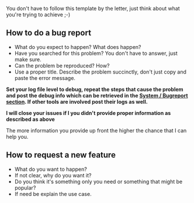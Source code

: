 You don't have to follow this template by the letter, just think about what you're trying to achieve ;-) 

## How to do a bug report

* What do you expect to happen? What does happen? 
* Have you searched for this problem? You don't have to answer, just make sure.
* Can the problem be reproduced? How?
* Use a proper title. Describe the problem succinctly, don't just copy and paste the error message.

**Set your log file level to debug, repeat the steps that cause the problem and post the debug info which can be retrieved in the [System / Bugreport section](http://127.0.0.1:5076system/bugreport). If other tools are involved post their logs as well.**

**I will close your issues if I you didn't provide proper information as described as above**

The more information you provide up front the higher the chance that I can help you.

## How to request a new feature
* What do you want to happen?
* If not clear, why do you want it?
* Do you think it's something only you need or something that might be popular?
* If need be explain the use case.
